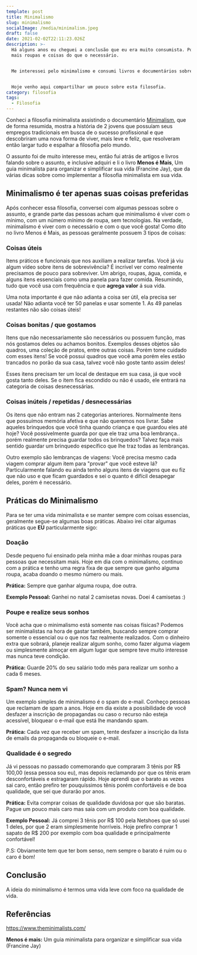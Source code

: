 ```yaml
---
template: post
title: Minimalismo
slug: minimalismo
socialImage: /media/minimalism.jpeg
draft: false
date: 2021-02-02T22:11:23.026Z
description: >-
  Há alguns anos eu cheguei a conclusão que eu era muito consumista. Possuía
  mais roupas e coisas do que o necessário.


  Me interessei pelo minimalismo e consumi livros e documentários sobre o assunto. 


  Hoje venho aqui compartilhar um pouco sobre esta filosofia.
category: filosofia
tags:
  - Filosofia
---
```

Conheci a filosofia minimalista assistindo o documentário [Minimalism](https://www.netflix.com/br/title/80114460), que de forma resumida, mostra a história de 2 jovens que possuíam seus empregos tradicionais em busca de o sucesso profissional e que descobriram uma nova forma de viver, mais leve e feliz, que resolveram então largar tudo e espalhar a filosofia pelo mundo.

O assunto foi de muito interesse meu, então fui atrás de artigos e livros falando sobre o assunto, e inclusive adquiri e li o livro **Menos é Mais**, Um guia minimalista para organizar e simplificar sua vida (Francine Jay), que da várias dicas sobre como implementar a filosofia minimalista em sua vida.

## **Minimalismo é ter apenas suas coisas preferidas**

Após conhecer essa filosofia, conversei com algumas pessoas sobre o assunto, e grande parte das pessoas acham que minimalismo é viver com o mínimo, com um número mínimo de roupa, sem tecnologias. Na verdade, minimalismo é viver com o necessário e com o que você gosta! Como dito no livro Menos é Mais, as pessoas geralmente possuem 3 tipos de coisas:

### **Coisas úteis**

Itens práticos e funcionais que nos auxiliam a realizar tarefas. Você já viu algum vídeo sobre itens de sobrevivência? É incrível ver como realmente precisamos de pouco para sobreviver. Um abrigo, roupas, água, comida, e alguns itens essenciais como uma panela para fazer comida. Resumindo, tudo que você usa com frequência e que **agrega valor** á sua vida.

Uma nota importante é que não adianta a coisa ser útil, ela precisa ser usada! Não adianta você ter 50 panelas e usar somente 1. As 49 panelas restantes não são coisas úteis!

### **Coisas bonitas / que gostamos**

Itens que não necessariamente são necessários ou possuem função, mas nós gostamos deles ou achamos bonitos. Exemplos desses objetos são quadros, uma coleção de pratos, entre outras coisas. Porém tome cuidado com esses itens! Se você possui quadros que você ama porém eles estão trancados no porão da sua casa, talvez você não goste tanto assim deles!

Esses itens precisam ter um local de destaque em sua casa, já que você gosta tanto deles. Se o item fica escondido ou não é usado, ele entrará na categoria de coisas desnecessárias.

### **Coisas inúteis / repetidas / desnecessárias**

Os itens que não entram nas 2 categorias anteriores. Normalmente itens que possuímos memória afetiva e que não queremos nos livrar. Sabe aqueles brinquedos que você tinha quando criança e que guardou eles até hoje? Você possivelmente guarda por que ele traz uma boa lembrança.. porém realmente precisa guardar todos os brinquedos? Talvez faça mais sentido guardar um brinquedo específico que lhe traz todas as lembranças.

Outro exemplo são lembranças de viagens: Você precisa mesmo cada viagem comprar algum item para "provar" que você esteve lá? Particularmente falando eu ainda tenho alguns itens de viagens que eu fiz que não uso e que ficam guardados e sei o quanto é difícil desapegar deles, porém é necessário.

## Práticas do Minimalismo

Para se ter uma vida minimalista e se manter sempre com coisas essencias, geralmente segue-se algumas boas práticas. Abaixo irei citar algumas práticas que **EU** particularmente sigo:

### Doação

Desde pequeno fui ensinado pela minha mãe a doar minhas roupas para pessoas que necessitam mais. Hoje em dia com o minimalismo, continuo com a prática e tenho uma regra fixa de que sempre que ganho alguma roupa, acaba doando o mesmo número ou mais.

**Prática:** Sempre que ganhar alguma roupa, doe outra.

**Exemplo Pessoal:** Ganhei no natal 2 camisetas novas. Doei 4 camisetas :)

### **Poupe e realize seus sonhos**

Você acha que o minimalismo está somente nas coisas físicas? Podemos ser minimalistas na hora de gastar também, buscando sempre comprar somente o essencial ou o que nos faz realmente realizados. Com o dinheiro extra que sobrará, planeje realizar algum sonho, como fazer alguma viagem ou simplesmente almoçar em algum lugar que sempre teve muito interesse mas nunca teve condição.

**Prática:** Guarde 20% do seu salário todo mês para realizar um sonho a cada 6 meses.

### Spam? Nunca nem vi

Um exemplo simples de minimalismo é o spam do e-mail. Conheço pessoas que reclamam de spam a anos. Hoje em dia existe a possibilidade de você desfazer a inscrição de propagandas ou caso o recurso não esteja acessível, bloquear o e-mail que está lhe mandando spam.

**Prática:** Cada vez que receber um spam, tente desfazer a inscrição da lista de emails da propaganda ou bloqueie o e-mail.

### Qualidade é o segredo

Já vi pessoas no passado comemorando que compraram 3 tênis por R$ 100,00 (essa pessoa sou eu), mas depois reclamando por que os tênis eram desconfortáveis e estragaram rápido. Hoje aprendi que o barato as vezes sai caro, então prefiro ter pouquíssimos tênis porém confortáveis e de boa qualidade, que sei que durarão por anos.

**Prática:** Evita comprar coisas de qualidade duvidosa por que são baratas. Pague um pouco mais caro mas saia com um produto com boa qualidade.

**Exemplo Pessoal:** Já comprei 3 tênis por R$ 100 pela Netshoes que só usei 1 deles, por que 2 eram simplesmente horríveis. Hoje prefiro comprar 1 sapato de R$ 200 por exemplo com boa qualidade e principalmente confortável!

P.S: Obviamente tem que ter bom senso, nem sempre o barato é ruim ou o caro é bom!

## Conclusão

A ideia do minimalismo é termos uma vida leve com foco na qualidade de vida.

## Referências

<https://www.theminimalists.com/>

**Menos é mais:** Um guia minimalista para organizar e simplificar sua vida (Francine Jay)